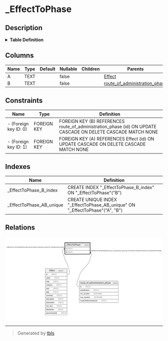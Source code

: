 # _EffectToPhase

## Description

<details>
<summary><strong>Table Definition</strong></summary>

```sql
CREATE TABLE "_EffectToPhase" (
    "A" TEXT NOT NULL,
    "B" TEXT NOT NULL,
    CONSTRAINT "_EffectToPhase_A_fkey" FOREIGN KEY ("A") REFERENCES "Effect" ("id") ON DELETE CASCADE ON UPDATE CASCADE,
    CONSTRAINT "_EffectToPhase_B_fkey" FOREIGN KEY ("B") REFERENCES "route_of_administration_phase" ("id") ON DELETE CASCADE ON UPDATE CASCADE
)
```

</details>

## Columns

| Name | Type | Default | Nullable | Children | Parents | Comment |
| ---- | ---- | ------- | -------- | -------- | ------- | ------- |
| A | TEXT |  | false |  | [Effect](Effect.md) |  |
| B | TEXT |  | false |  | [route_of_administration_phase](route_of_administration_phase.md) |  |

## Constraints

| Name | Type | Definition |
| ---- | ---- | ---------- |
| - (Foreign key ID: 0) | FOREIGN KEY | FOREIGN KEY (B) REFERENCES route_of_administration_phase (id) ON UPDATE CASCADE ON DELETE CASCADE MATCH NONE |
| - (Foreign key ID: 1) | FOREIGN KEY | FOREIGN KEY (A) REFERENCES Effect (id) ON UPDATE CASCADE ON DELETE CASCADE MATCH NONE |

## Indexes

| Name | Definition |
| ---- | ---------- |
| _EffectToPhase_B_index | CREATE INDEX "_EffectToPhase_B_index" ON "_EffectToPhase"("B") |
| _EffectToPhase_AB_unique | CREATE UNIQUE INDEX "_EffectToPhase_AB_unique" ON "_EffectToPhase"("A", "B") |

## Relations

![er](_EffectToPhase.svg)

---

> Generated by [tbls](https://github.com/k1LoW/tbls)
